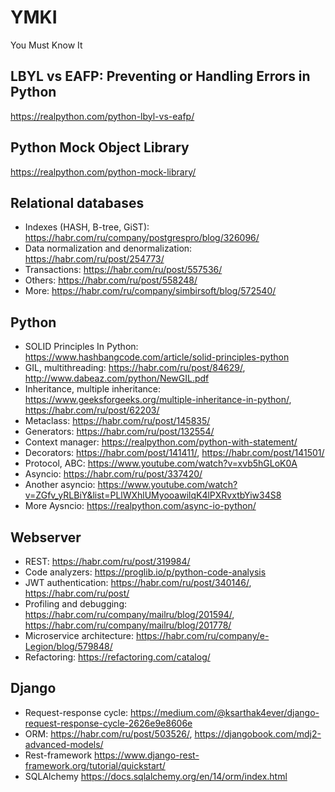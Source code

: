 # YMKI
You Must Know It

## LBYL vs EAFP: Preventing or Handling Errors in Python
https://realpython.com/python-lbyl-vs-eafp/

## Python Mock Object Library
https://realpython.com/python-mock-library/

## Relational databases
 - Indexes (HASH, B-tree, GiST):  https://habr.com/ru/company/postgrespro/blog/326096/
 - Data normalization and denormalization:  https://habr.com/ru/post/254773/
 - Transactions:  https://habr.com/ru/post/557536/
 - Others:  https://habr.com/ru/post/558248/
 - More:  https://habr.com/ru/company/simbirsoft/blog/572540/

## Python
 - SOLID Principles In Python: https://www.hashbangcode.com/article/solid-principles-python
 - GIL, multithreading:				https://habr.com/ru/post/84629/, http://www.dabeaz.com/python/NewGIL.pdf
 - Inheritance, multiple inheritance:		https://www.geeksforgeeks.org/multiple-inheritance-in-python/, https://habr.com/ru/post/62203/
 - Metaclass:					https://habr.com/ru/post/145835/ 
 - Generators:					https://habr.com/ru/post/132554/
 - Context manager:				https://realpython.com/python-with-statement/
 - Decorators:					https://habr.com/post/141411/, https://habr.com/post/141501/
 - Protocol, ABC: https://www.youtube.com/watch?v=xvb5hGLoK0A
 - Asyncio:					https://habr.com/ru/post/337420/
 - Another asyncio: https://www.youtube.com/watch?v=ZGfv_yRLBiY&list=PLlWXhlUMyooawilqK4lPXRvxtbYiw34S8
 - More Aysncio: https://realpython.com/async-io-python/

## Webserver
 - REST:							https://habr.com/ru/post/319984/
 - Code analyzers:					https://proglib.io/p/python-code-analysis
 - JWT authentication:					https://habr.com/ru/post/340146/, https://habr.com/ru/post/
 - Profiling and debugging:				https://habr.com/ru/company/mailru/blog/201594/, https://habr.com/ru/company/mailru/blog/201778/
 - Microservice architecture:				https://habr.com/ru/company/e-Legion/blog/579848/
 - Refactoring:						https://refactoring.com/catalog/

## Django
 - Request-response cycle: https://medium.com/@ksarthak4ever/django-request-response-cycle-2626e9e8606e
 - ORM:						https://habr.com/ru/post/503526/, https://djangobook.com/mdj2-advanced-models/
 - Rest-framework				https://www.django-rest-framework.org/tutorial/quickstart/
 - SQLAlchemy						https://docs.sqlalchemy.org/en/14/orm/index.html
